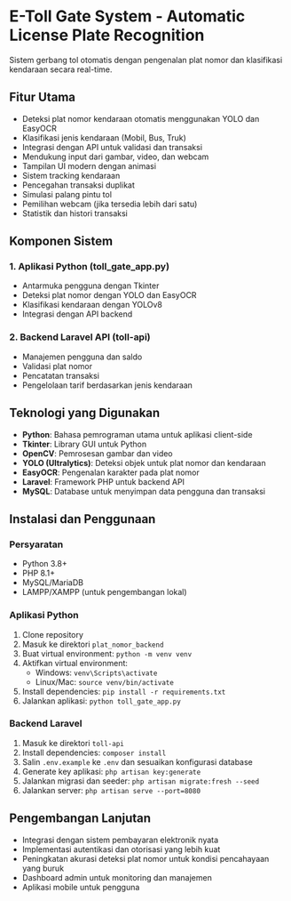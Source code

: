 # E-Toll Gate System - Automatic License Plate Recognition

Sistem gerbang tol otomatis dengan pengenalan plat nomor dan klasifikasi kendaraan secara real-time.

## Fitur Utama

- Deteksi plat nomor kendaraan otomatis menggunakan YOLO dan EasyOCR
- Klasifikasi jenis kendaraan (Mobil, Bus, Truk)
- Integrasi dengan API untuk validasi dan transaksi
- Mendukung input dari gambar, video, dan webcam
- Tampilan UI modern dengan animasi
- Sistem tracking kendaraan
- Pencegahan transaksi duplikat
- Simulasi palang pintu tol
- Pemilihan webcam (jika tersedia lebih dari satu)
- Statistik dan histori transaksi

## Komponen Sistem

### 1. Aplikasi Python (toll_gate_app.py)
- Antarmuka pengguna dengan Tkinter
- Deteksi plat nomor dengan YOLO dan EasyOCR
- Klasifikasi kendaraan dengan YOLOv8
- Integrasi dengan API backend

### 2. Backend Laravel API (toll-api)
- Manajemen pengguna dan saldo
- Validasi plat nomor
- Pencatatan transaksi
- Pengelolaan tarif berdasarkan jenis kendaraan

## Teknologi yang Digunakan

- **Python**: Bahasa pemrograman utama untuk aplikasi client-side
- **Tkinter**: Library GUI untuk Python
- **OpenCV**: Pemrosesan gambar dan video
- **YOLO (Ultralytics)**: Deteksi objek untuk plat nomor dan kendaraan
- **EasyOCR**: Pengenalan karakter pada plat nomor
- **Laravel**: Framework PHP untuk backend API
- **MySQL**: Database untuk menyimpan data pengguna dan transaksi

## Instalasi dan Penggunaan

### Persyaratan
- Python 3.8+
- PHP 8.1+
- MySQL/MariaDB
- LAMPP/XAMPP (untuk pengembangan lokal)

### Aplikasi Python
1. Clone repository
2. Masuk ke direktori `plat_nomor_backend`
3. Buat virtual environment: `python -m venv venv`
4. Aktifkan virtual environment:
   - Windows: `venv\Scripts\activate`
   - Linux/Mac: `source venv/bin/activate`
5. Install dependencies: `pip install -r requirements.txt`
6. Jalankan aplikasi: `python toll_gate_app.py`

### Backend Laravel
1. Masuk ke direktori `toll-api`
2. Install dependencies: `composer install`
3. Salin `.env.example` ke `.env` dan sesuaikan konfigurasi database
4. Generate key aplikasi: `php artisan key:generate`
5. Jalankan migrasi dan seeder: `php artisan migrate:fresh --seed`
6. Jalankan server: `php artisan serve --port=8080`

## Pengembangan Lanjutan

- Integrasi dengan sistem pembayaran elektronik nyata
- Implementasi autentikasi dan otorisasi yang lebih kuat
- Peningkatan akurasi deteksi plat nomor untuk kondisi pencahayaan yang buruk
- Dashboard admin untuk monitoring dan manajemen
- Aplikasi mobile untuk pengguna
